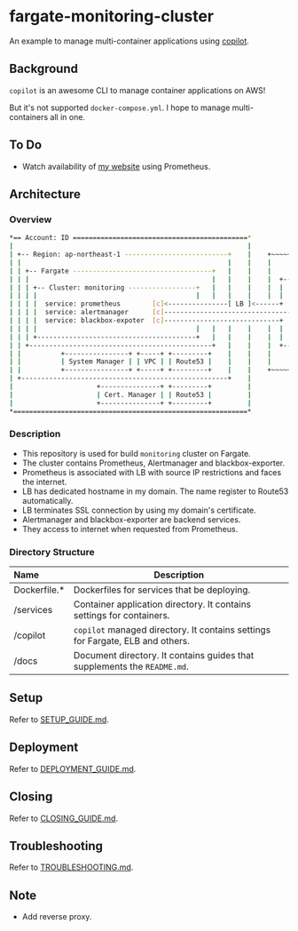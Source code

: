 # fargate-monitoring-cluster

An example to manage multi-container applications using [copilot](https://github.com/aws/copilot-cli).

## Background

`copilot` is an awesome CLI to manage container applications on AWS!

But it's not supported `docker-compose.yml`. I hope to manage multi-containers all in one.

## To Do

- Watch availability of [my website](https://umatare5.netlify.app) using Prometheus.

## Architecture

### Overview

```bash
*== Account: ID ============================================*
|                                                           |
| +-- Region: ap-northeast-1 --------------------------+    |    +~~~~~~ Internet ~~~~~~+
| |                                                    |    |    |                      |
| | +-- Fargate -----------------------------------+   |    |    |       +---------+    |
| | |                                              |   |    |    |  +----+ Browser |    |
| | | +-- Cluster: monitoring -----------------+   |   |    |    |  |    +---------+    |
| | | |                                        |   |   |    |    |  |                   |
| | | |  service: prometheus        [c]<---------------[ LB ]<------+    +---------+    |
| | | |  service: alertmanager      [c]--------------------------------->|  Slack  |    |
| | | |  service: blackbox-expoter  [c]-----------------------------+    +---------+    |
| | | |                                        |   |   |    |    |  |                   |
| | | +----------------------------------------+   |   |    |    |  |    +---------+    |
| | +----------------------------------------------+   |    |    |  +--->| Netlify |    |
| |          +----------------+ +-----+ +---------+    |    |    |       +---------+    |
| |          | System Manager | | VPC | | Route53 |    |    |    |                      |
| |          +----------------+ +-----+ +---------+    |    |    +~~~~~~~~~~~~~~~~~~~~~~+
| +----------------------------------------------------+    |
|                     +---------------+ +---------+         |
|                     | Cert. Manager | | Route53 |         |
|                     +---------------+ +---------+         |
*===========================================================*
```

### Description

- This repository is used for build `monitoring` cluster on Fargate.
- The cluster contains Prometheus, Alertmanager and blackbox-exporter.
- Prometheus is associated with LB with source IP restrictions and faces the internet.
- LB has dedicated hostname in my domain. The name register to Route53 automatically.
- LB terminates SSL connection by using my domain's certificate.
- Alertmanager and blackbox-exporter are backend services.
- They access to internet when requested from Prometheus.

### Directory Structure

| Name          | Description                                                                    |
| :------------ | ------------------------------------------------------------------------------ |
| Dockerfile.\* | Dockerfiles for services that be deploying.                                    |
| /services     | Container application directory. It contains settings for containers.          |
| /copilot      | `copilot` managed directory. It contains settings for Fargate, ELB and others. |
| /docs         | Document directory. It contains guides that supplements the `README.md`.       |

## Setup

Refer to [SETUP_GUIDE.md](./docs/SETUP_GUIDE.md).

## Deployment

Refer to [DEPLOYMENT_GUIDE.md](./docs/DEPLOYMENT_GUIDE.md).

## Closing

Refer to [CLOSING_GUIDE.md](./docs/CLOSING_GUIDE.md).

## Troubleshooting

Refer to [TROUBLESHOOTING.md](./docs/TROUBLESHOOTING.md).

## Note

- Add reverse proxy.
